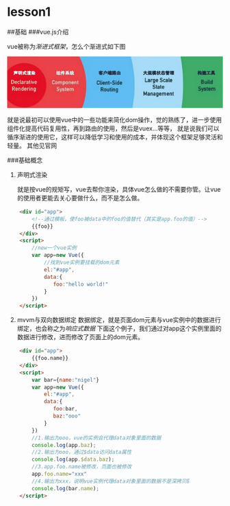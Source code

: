 # lesson1
##基础
###vue.js介绍

vue被称为*渐进式框架*，怎么个渐进式如下图

![alt text](./pic/1.jpg)

就是说最初可以使用vue中的一些功能来简化dom操作，觉的熟练了，进一步使用组件化提高代码复用性，再到路由的使用，然后是vuex...等等，
就是说我们可以循序渐进的使用它，这样可以降低学习和使用的成本，并体现这个框架足够灵活和轻量。
其他见官网

###基础概念

1. 声明式渲染

   就是按vue的规矩写，vue去帮你渲染，具体vue怎么做的不需要你管。让vue的使用者更能去关心要做什么，而不是怎么做。

```html
    <div id="app">
        <!--通过模板，使foo被data中的foo的值替代（其实是app.foo的值）-->
        {{foo}}
    </div>
    <script>
        //new一个vue实例
        var app=new Vue({
            //找到vue实例要挂载的dom元素
            el:"#app",
            data:{
               foo:"hello world!"
            }
        })
    </script>
```

2. mvvm与双向数据绑定
数据绑定，就是页面dom元素与vue实例中的数据进行绑定，也会称之为*响应式数据*
下面这个例子，我们通过对app这个实例里面的数据进行修改，进而修改了页面上的dom元素。
```html
    <div id="app">
        {{foo.name}}
    </div>
    <script>
        var bar={name:"nigel"}
        var app=new Vue({
            el:"#app",
            data:{
               foo:bar,
               baz:"ooo"
            }
        })
        //1.输出为ooo，vue的实例会代理data对象里面的数据
        console.log(app.baz);
        //2.输出为ooo，通过$data访问data属性
        console.log(app.$data.baz);
        //3.app.foo.name被修改，页面也被修改
        app.foo.name="xxx"
        //4.输出为xxx，说明vue实例代理data对象里面的数据不是深拷贝ß
        console.log(bar.name);
    </script>
```    

